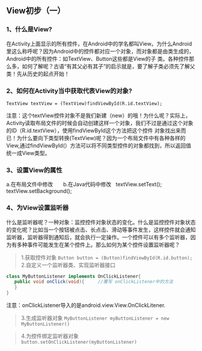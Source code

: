 ## View初步（一）
### 1、什么是View?
在Activity上面显示的所有控件，在Android中的学名都叫View。为什么Android里这么称呼呢？因为Android中的控件都对应一个对象，而对象都是由类生成的，Android中的所有控件：如TextView、Button这些都是View的子
类。各种控件那么多，如何了解呢？古语“有其父必有其子”的启示就是，要了解子类必须先了解父类！先从历史的起点开始！

### 2、如何在Activity当中获取代表View的对象?
   `TextView textView = (TextView)findViewById(R.id.textView);`
   
注意：这个textView控件对象不是我们新建（new）的哦！为什么呢？实际上，Activity读取布局文件的时候会自动创建这样一个对象，我们不过是通过这个对象的ID（R.id.textView），使用findViewById这个方法把这个控件
对象找出来而已！为什么要向下类型转换(TextView)呢？因为一个布局文件中有各种各样的View,通过findViewById(）方法可以将不同类型控件的对象都找到，所以返回值统一成View类型。

### 3、设置View的属性
a.在布局文件中修改       b.在Java代码中修改   textView.setText();           textView.setBackground();

### 4、为View设置监听器
什么是监听器呢？一种对象：监控控件对象状态的变化。什么是监控控件对象状态的变化呢？比如当一个按钮被点击、长点击、滑动等事件发生，这样控件就会通知监听器，监听器得到通知后，就会执行一定操作。一个控件可以有多个监听器，因为有多种事件可能发生在某个控件上。那么如何为某个控件设置监听器呢？
> 1.获取控件对象
`Button button = (Button)findViewById(R.id.button);`
> 2.自定义一个监听器类、实现监听器接口
```java
class MyButtonListener implements OnClickListener{
   public void onClick(void){     //覆写 onClickListener中的方法
   }
}
```
注意：onClickListener导入的是android.view.View.OnClickLitener.
> 3.生成监听器对象
`MyButtonListener myButtonListener = new MyButtonListener()`

> 4.为控件绑定监听器对象
`button.setOnClickListener(myButtonListener)`
